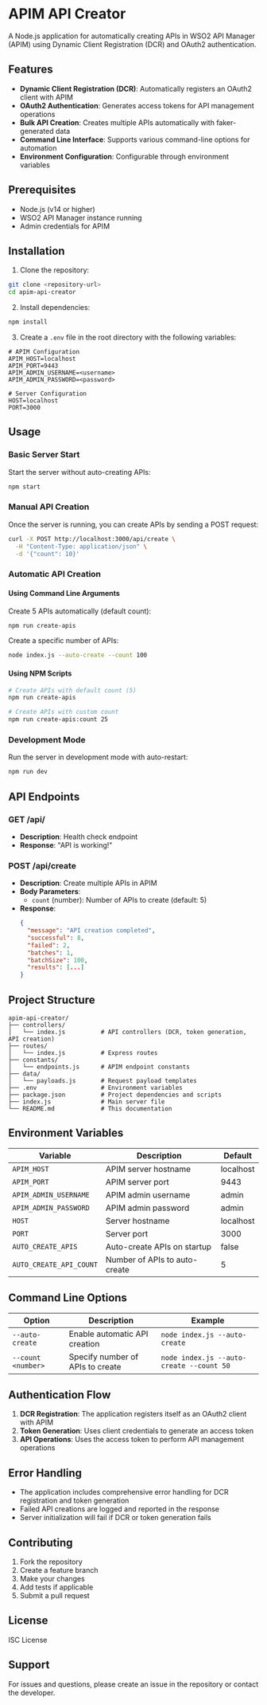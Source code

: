 # APIM API Creator

A Node.js application for automatically creating APIs in WSO2 API Manager (APIM) using Dynamic Client Registration (DCR) and OAuth2 authentication.

## Features

- **Dynamic Client Registration (DCR)**: Automatically registers an OAuth2 client with APIM
- **OAuth2 Authentication**: Generates access tokens for API management operations
- **Bulk API Creation**: Creates multiple APIs automatically with faker-generated data
- **Command Line Interface**: Supports various command-line options for automation
- **Environment Configuration**: Configurable through environment variables

## Prerequisites

- Node.js (v14 or higher)
- WSO2 API Manager instance running
- Admin credentials for APIM

## Installation

1. Clone the repository:

```bash
git clone <repository-url>
cd apim-api-creator
```

2. Install dependencies:

```bash
npm install
```

3. Create a `.env` file in the root directory with the following variables:

```env
# APIM Configuration
APIM_HOST=localhost
APIM_PORT=9443
APIM_ADMIN_USERNAME=<username>
APIM_ADMIN_PASSWORD=<password>

# Server Configuration
HOST=localhost
PORT=3000
```

## Usage

### Basic Server Start

Start the server without auto-creating APIs:

```bash
npm start
```

### Manual API Creation

Once the server is running, you can create APIs by sending a POST request:

```bash
curl -X POST http://localhost:3000/api/create \
  -H "Content-Type: application/json" \
  -d '{"count": 10}'
```

### Automatic API Creation

#### Using Command Line Arguments

Create 5 APIs automatically (default count):

```bash
npm run create-apis
```

Create a specific number of APIs:

```bash
node index.js --auto-create --count 100
```

#### Using NPM Scripts

```bash
# Create APIs with default count (5)
npm run create-apis

# Create APIs with custom count
npm run create-apis:count 25
```

### Development Mode

Run the server in development mode with auto-restart:

```bash
npm run dev
```

## API Endpoints

### GET /api/

- **Description**: Health check endpoint
- **Response**: "API is working!"

### POST /api/create

- **Description**: Create multiple APIs in APIM
- **Body Parameters**:
  - `count` (number): Number of APIs to create (default: 5)
- **Response**:
  ```json
  {
    "message": "API creation completed",
    "successful": 8,
    "failed": 2,
    "batches": 1,
    "batchSize": 100,
    "results": [...]
  }
  ```

## Project Structure

```
apim-api-creator/
├── controllers/
│   └── index.js          # API controllers (DCR, token generation, API creation)
├── routes/
│   └── index.js          # Express routes
├── constants/
│   └── endpoints.js      # APIM endpoint constants
├── data/
│   └── payloads.js       # Request payload templates
├── .env                  # Environment variables
├── package.json          # Project dependencies and scripts
├── index.js              # Main server file
└── README.md             # This documentation
```

## Environment Variables

| Variable                | Description                   | Default   |
| ----------------------- | ----------------------------- | --------- |
| `APIM_HOST`             | APIM server hostname          | localhost |
| `APIM_PORT`             | APIM server port              | 9443      |
| `APIM_ADMIN_USERNAME`   | APIM admin username           | admin     |
| `APIM_ADMIN_PASSWORD`   | APIM admin password           | admin     |
| `HOST`                  | Server hostname               | localhost |
| `PORT`                  | Server port                   | 3000      |
| `AUTO_CREATE_APIS`      | Auto-create APIs on startup   | false     |
| `AUTO_CREATE_API_COUNT` | Number of APIs to auto-create | 5         |

## Command Line Options

| Option             | Description                      | Example                                  |
| ------------------ | -------------------------------- | ---------------------------------------- |
| `--auto-create`    | Enable automatic API creation    | `node index.js --auto-create`            |
| `--count <number>` | Specify number of APIs to create | `node index.js --auto-create --count 50` |

## Authentication Flow

1. **DCR Registration**: The application registers itself as an OAuth2 client with APIM
2. **Token Generation**: Uses client credentials to generate an access token
3. **API Operations**: Uses the access token to perform API management operations

## Error Handling

- The application includes comprehensive error handling for DCR registration and token generation
- Failed API creations are logged and reported in the response
- Server initialization will fail if DCR or token generation fails

## Contributing

1. Fork the repository
2. Create a feature branch
3. Make your changes
4. Add tests if applicable
5. Submit a pull request

## License

ISC License

## Support

For issues and questions, please create an issue in the repository or contact the developer.

